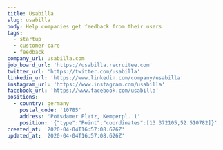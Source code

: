 ```yaml
---
title: Usabilla
slug: usabilla
body: Help companies get feedback from their users
tags:
  - startup
  - customer-care
  - feedback
company_url: usabilla.com
job_board_url: 'https://usabilla.recruitee.com'
twitter_url: 'https://twitter.com/usabilla'
linkedin_url: 'https://www.linkedin.com/company/usabilla'
instagram_url: 'https://www.instagram.com/usabilla'
facebook_url: 'https://www.facebook.com/usabilla'
positions:
  - country: germany
    postal_code: '10785'
    address: 'Potsdamer Platz, Kemperpl. 1'
    position: '{"type":"Point","coordinates":[13.372105,52.510782]}'
created_at: '2020-04-04T16:57:08.626Z'
updated_at: '2020-04-04T16:57:08.626Z'
---
```


